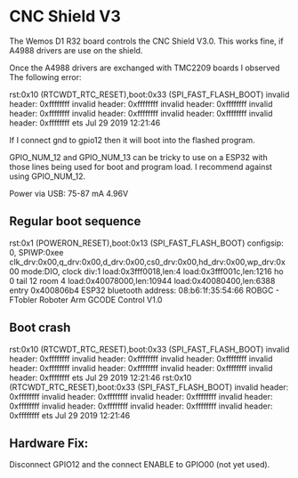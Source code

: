 # CNC Shield V3

 The Wemos D1 R32 board controls the CNC Shield V3.0. This works fine,
 if A4988 drivers are use on the shield.

 Once the A4988 drivers are exchanged with TMC2209 boards I observed The
 following error:

rst:0x10 (RTCWDT_RTC_RESET),boot:0x33 (SPI_FAST_FLASH_BOOT)<CR> invalid header: 0xffffffff<CR> invalid header: 0xffffffff<CR> invalid header: 0xffffffff<CR> invalid header: 0xffffffff<CR> invalid header: 0xffffffff<CR> invalid header: 0xffffffff<CR> invalid header: 0xffffffff<CR> ets Jul 29 2019 12:21:46<CR>

 If I connect gnd to gpio12 then it will boot into the flashed program. 

 GPIO_NUM_12 and GPIO_NUM_13 can be tricky to use on a ESP32 
 with those lines being used for boot and program load. I 
 recommend against using GPIO_NUM_12.

Power via USB: 75-87 mA 4.96V

Regular boot sequence
---------------------
rst:0x1 (POWERON_RESET),boot:0x13 (SPI_FAST_FLASH_BOOT)<CR>
configsip: 0, SPIWP:0xee<CR>
clk_drv:0x00,q_drv:0x00,d_drv:0x00,cs0_drv:0x00,hd_drv:0x00,wp_drv:0x00<CR>
mode:DIO, clock div:1<CR>
load:0x3fff0018,len:4<CR>
load:0x3fff001c,len:1216<CR>
ho 0 tail 12 room 4<CR>
load:0x40078000,len:10944<CR>
load:0x40080400,len:6388<CR>
entry 0x400806b4<CR>
ESP32 bluetooth address: 08:b6:1f:35:54:66<CR>
ROBGC - FTobler Roboter Arm GCODE Control V1.0<CR>

Boot crash
----------
rst:0x10 (RTCWDT_RTC_RESET),boot:0x33 (SPI_FAST_FLASH_BOOT)<CR>
invalid header: 0xffffffff<CR>
invalid header: 0xffffffff<CR>
invalid header: 0xffffffff<CR>
invalid header: 0xffffffff<CR>
invalid header: 0xffffffff<CR>
invalid header: 0xffffffff<CR>
invalid header: 0xffffffff<CR>
ets Jul 29 2019 12:21:46<CR>
<CR>
rst:0x10 (RTCWDT_RTC_RESET),boot:0x33 (SPI_FAST_FLASH_BOOT)<CR>
invalid header: 0xffffffff<CR>
invalid header: 0xffffffff<CR>
invalid header: 0xffffffff<CR>
invalid header: 0xffffffff<CR>
invalid header: 0xffffffff<CR>
invalid header: 0xffffffff<CR>
invalid header: 0xffffffff<CR>
ets Jul 29 2019 12:21:46<CR>
<CR>

Hardware Fix:
-------------
Disconnect GPIO12 and the connect ENABLE to GPIO00 (not yet used).



